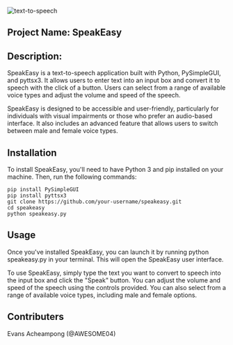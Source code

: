 ![text-to-speech](https://user-images.githubusercontent.com/102630199/229537063-ee5db4b6-92b7-4001-839d-3cda16d7179b.jpg)

## Project Name: SpeakEasy

## Description:

SpeakEasy is a text-to-speech application built with Python, PySimpleGUI, and pyttsx3. It allows users to enter text into an input box and convert it to speech with the click of a button. Users can select from a range of available voice types and adjust the volume and speed of the speech.

SpeakEasy is designed to be accessible and user-friendly, particularly for individuals with visual impairments or those who prefer an audio-based interface. It also includes an advanced feature that allows users to switch between male and female voice types.

## Installation

To install SpeakEasy, you'll need to have Python 3 and pip installed on your machine. Then, run the following commands:

```
pip install PySimpleGUI
pip install pyttsx3
git clone https://github.com/your-username/speakeasy.git
cd speakeasy
python speakeasy.py
```

## Usage

Once you've installed SpeakEasy, you can launch it by running python speakeasy.py in your terminal. This will open the SpeakEasy user interface.

To use SpeakEasy, simply type the text you want to convert to speech into the input box and click the "Speak" button. You can adjust the volume and speed of the speech using the controls provided. You can also select from a range of available voice types, including male and female options.


## Contributers

Evans Acheampong (@AWESOME04)
